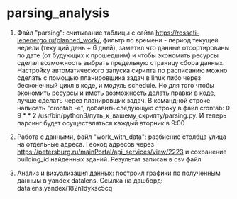 # parsing_analysis



1) Файл "parsing": считывание таблицы с сайта https://rosseti-lenenergo.ru/planned_work/, фильтр по времени - период текущей недели (текущий день + 6 дней), заметил что данные отсортированы по дате (от будующих к прошедшим) и чтобы экономить ресурсы сделал возможность выбрать предельную страницу  сбора данных. Настройку автоматического запуска скрипта по расписанию можно сделать с помощью планировщика задач в linux либо через бесконечный цикл в коде, и модуль schedule. Но для того чтобы экономить ресурсы и иметь возможность делать правки в коде, лучше сделать через планировщик задач. В командной строке написать "crontab -e", добавить следующую строку в файл crontab: 0 9 * * 2 /usr/bin/python3/путь_к_вашему_скрипту/parsing.py. И теперь парсинг будет осуществляться каждый вторник в 9:00
 
2) Работа с данными, файл "work_with_data": разбиение столбца улица на отдельные адреса. Геокод адресов через https://petersburg.ru/mainPortal/api_services/view/2223 и сохранение building_id найденных зданий. Результат записан в csv файл
     
3) Анализ и визуализация данных: построил графики по полученным данным в yandex datalens. Ссылка на дашборд: datalens.yandex/182n1dyksc5cq
